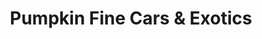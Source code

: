 ---
title: "Pumpkin Fine Cars & Exotics"
url: /egg-harbor-township/pumpkin-fine-cars-and-exotics/
shop: car
---